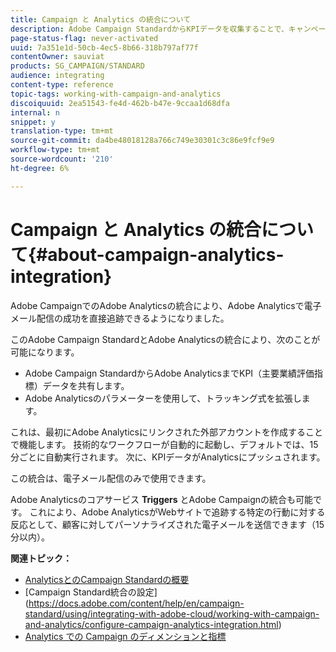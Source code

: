 ```yaml
---
title: Campaign と Analytics の統合について
description: Adobe Campaign StandardからKPIデータを収集することで、キャンペーンデータをAdobe Analyticsと共有して、Adobe Campaignからの電子メールマーケティング指標を測定できるようになりました。
page-status-flag: never-activated
uuid: 7a351e1d-50cb-4ec5-8b66-318b797af77f
contentOwner: sauviat
products: SG_CAMPAIGN/STANDARD
audience: integrating
content-type: reference
topic-tags: working-with-campaign-and-analytics
discoiquuid: 2ea51543-fe4d-462b-b47e-9ccaa1d68dfa
internal: n
snippet: y
translation-type: tm+mt
source-git-commit: da4be48018128a766c749e30301c3c86e9fcf9e9
workflow-type: tm+mt
source-wordcount: '210'
ht-degree: 6%

---
```



# Campaign と Analytics の統合について{#about-campaign-analytics-integration}

Adobe CampaignでのAdobe Analyticsの統合により、Adobe Analyticsで電子メール配信の成功を直接追跡できるようになりました。

このAdobe Campaign StandardとAdobe Analyticsの統合により、次のことが可能になります。

* Adobe Campaign StandardからAdobe AnalyticsまでKPI（主要業績評価指標）データを共有します。
* Adobe Analyticsのパラメーターを使用して、トラッキング式を拡張します。

これは、最初にAdobe Analyticsにリンクされた外部アカウントを作成することで機能します。 技術的なワークフローが自動的に起動し、デフォルトでは、15分ごとに自動実行されます。 次に、KPIデータがAnalyticsにプッシュされます。

この統合は、電子メール配信のみで使用できます。

Adobe Analyticsのコアサービス **Triggers** とAdobe Campaignの統合も可能です。 これにより、Adobe AnalyticsがWebサイトで追跡する特定の行動に対する反応として、顧客に対してパーソナライズされた電子メールを送信できます（15分以内）。

**関連トピック：**

* [AnalyticsとのCampaign Standardの概要](https://docs.adobe.com/content/help/en/analytics/integration/adobe-campaign.html)
* [Campaign Standard統合の設定] (https://docs.adobe.com/content/help/en/campaign-standard/using/integrating-with-adobe-cloud/working-with-campaign-and-analytics/configure-campaign-analytics-integration.html)
* [Analytics での Campaign のディメンションと指標](../../integrating/using/campaign-dimensions-and-metrics-in-analytics.md)
